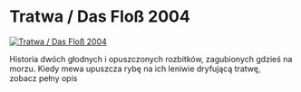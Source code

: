 Tratwa / Das Floß 2004 
=============
[![Tratwa / Das Floß 2004 ](http://vidos.pl/images/player.gif)](http://vidos.pl/tratwa-das-floss-2004)

 Historia dwóch głodnych i opuszczonych rozbitków, zagubionych gdzieś na morzu. Kiedy mewa upuszcza rybę na ich leniwie dryfującą tratwę, zobacz pełny opis
